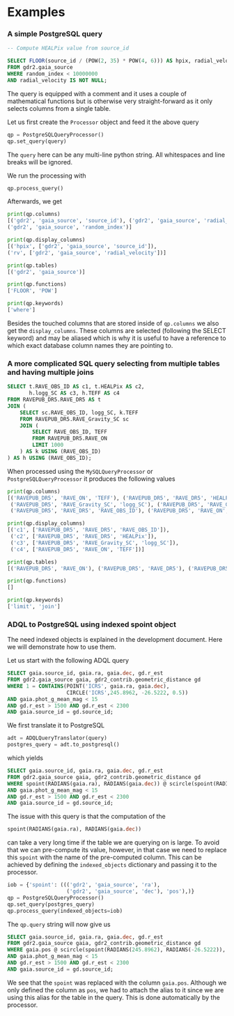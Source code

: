 # Examples


### A simple PostgreSQL query

```SQL
-- Compute HEALPix value from source_id

SELECT FLOOR(source_id / (POW(2, 35) * POW(4, 6))) AS hpix, radial_velocity AS rv
FROM gdr2.gaia_source
WHERE random_index < 10000000
AND radial_velocity IS NOT NULL;
```

The query is equipped with a comment and it uses a couple of mathematical
functions but is otherwise very straight-forward as it only selects columns
from a single table.

Let us first create the `Processor` object and feed it the above query

```python
qp = PostgreSQLQueryProcessor()
qp.set_query(query)
```

The `query` here can be any multi-line python string. All whitespaces and
line breaks will be ignored.

We run the processing with

```python
qp.process_query()
```

Afterwards, we get

```python
print(qp.columns)
[('gdr2', 'gaia_source', 'source_id'), ('gdr2', 'gaia_source', 'radial_velocity'),
('gdr2', 'gaia_source', 'random_index')]

print(qp.display_columns)
[('hpix', ['gdr2', 'gaia_source', 'source_id']),
('rv', ['gdr2', 'gaia_source', 'radial_velocity'])]

print(qp.tables)
[('gdr2', 'gaia_source')]

print(qp.functions)
['FLOOR', 'POW']

print(qp.keywords)
['where']
```

Besides the touched columns that are stored inside of `qp.columns` we also
get the `display_columns`. These columns are selected (following the SELECT keyword)
and may be aliased which is why it is useful to have a reference to which
exact database column names they are pointing to.


### A more complicated SQL query selecting from multiple tables and having multiple joins

```SQL
SELECT t.RAVE_OBS_ID AS c1, t.HEALPix AS c2,
       h.logg_SC AS c3, h.TEFF AS c4
FROM RAVEPUB_DR5.RAVE_DR5 AS t
JOIN (
    SELECT sc.RAVE_OBS_ID, logg_SC, k.TEFF
    FROM RAVEPUB_DR5.RAVE_Gravity_SC sc
    JOIN (
        SELECT RAVE_OBS_ID, TEFF
        FROM RAVEPUB_DR5.RAVE_ON
        LIMIT 1000
    ) AS k USING (RAVE_OBS_ID)
) AS h USING (RAVE_OBS_ID);
```

When processed using the `MySQLQueryProcessor` or `PostgreSQLQueryProcessor`
it produces the following values

```python
print(qp.columns)
[('RAVEPUB_DR5', 'RAVE_ON', 'TEFF'), ('RAVEPUB_DR5', 'RAVE_DR5', 'HEALPix'),
 ('RAVEPUB_DR5', 'RAVE_Gravity_SC', 'logg_SC'), ('RAVEPUB_DR5', 'RAVE_Gravity_SC', 'RAVE_OBS_ID'),
 ('RAVEPUB_DR5', 'RAVE_DR5', 'RAVE_OBS_ID'), ('RAVEPUB_DR5', 'RAVE_ON', 'RAVE_OBS_ID')]

print(qp.display_columns)
[('c1', ['RAVEPUB_DR5', 'RAVE_DR5', 'RAVE_OBS_ID']),
 ('c2', ['RAVEPUB_DR5', 'RAVE_DR5', 'HEALPix']),
 ('c3', ['RAVEPUB_DR5', 'RAVE_Gravity_SC', 'logg_SC']),
 ('c4', ['RAVEPUB_DR5', 'RAVE_ON', 'TEFF'])]

print(qp.tables)
[('RAVEPUB_DR5', 'RAVE_ON'), ('RAVEPUB_DR5', 'RAVE_DR5'), ('RAVEPUB_DR5', 'RAVE_Gravity_SC')]

print(qp.functions)
[]

print(qp.keywords)
['limit', 'join']
```


### ADQL to PostgreSQL using indexed spoint object

The need indexed objects is explained in the development document. Here we will
demonstrate how to use them.

Let us start with the following ADQL query

```SQL
SELECT gaia.source_id, gaia.ra, gaia.dec, gd.r_est
FROM gdr2.gaia_source gaia, gdr2_contrib.geometric_distance gd
WHERE 1 = CONTAINS(POINT('ICRS', gaia.ra, gaia.dec), 
                   CIRCLE('ICRS',245.8962, -26.5222, 0.5))
AND gaia.phot_g_mean_mag < 15
AND gd.r_est > 1500 AND gd.r_est < 2300
AND gaia.source_id = gd.source_id;
```

We first translate it to PostgreSQL

```python
adt = ADQLQueryTranslator(query)
postgres_query = adt.to_postgresql()
```

which yields

```SQL
SELECT gaia.source_id, gaia.ra, gaia.dec, gd.r_est
FROM gdr2.gaia_source gaia, gdr2_contrib.geometric_distance gd
WHERE spoint(RADIANS(gaia.ra), RADIANS(gaia.dec)) @ scircle(spoint(RADIANS(245.8962), RADIANS(-26.5222)), RADIANS(0.5))
AND gaia.phot_g_mean_mag < 15
AND gd.r_est > 1500 AND gd.r_est < 2300
AND gaia.source_id = gd.source_id;
```

The issue with this query is that the computation of the 

```SQL
spoint(RADIANS(gaia.ra), RADIANS(gaia.dec))
```

can take a very long time if the table we are querying on is large. To avoid
that we can pre-compute its value, however, in that case we need to replace
this `spoint` with the name of the pre-computed column. This can be achieved
by defining the `indexed_objects` dictionary and passing it to the processor.

```python
iob = {'spoint': ((('gdr2', 'gaia_source', 'ra'),
                   ('gdr2', 'gaia_source', 'dec'), 'pos'),)}
qp = PostgreSQLQueryProcessor()
qp.set_query(postgres_query)
qp.process_query(indexed_objects=iob)
```

The `qp.query` string will now give us

```SQL
SELECT gaia.source_id, gaia.ra, gaia.dec, gd.r_est
FROM gdr2.gaia_source gaia, gdr2_contrib.geometric_distance gd
WHERE gaia.pos @ scircle(spoint(RADIANS(245.8962), RADIANS(-26.5222)), RADIANS(0.5))
AND gaia.phot_g_mean_mag < 15
AND gd.r_est > 1500 AND gd.r_est < 2300
AND gaia.source_id = gd.source_id;
```

We see that the `spoint` was replaced with the column `gaia.pos`. Although we
only defined the column as `pos`, we had to attach the alias to it since we
are using this alias for the table in the query. This is done automatically
by the processor.
